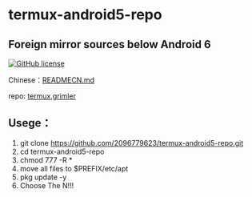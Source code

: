 # termux-android5-repo
## Foreign mirror sources below Android 6

[![GitHub license](https://img.shields.io/badge/license-MIT-brightgreen)](https://github.com/2096779623/awa-yara-rules/blob/main/LICENSE) 

Chinese：[READMECN.md](https://github.com/2096779623/termux-android5-repo/blob/master/READMECN.md)



repo: [termux](http://termux.net),[grimler](https://grimler.se/termux/)


## Usege：
1. git clone https://github.com/2096779623/termux-android5-repo.git
2. cd termux-android5-repo
3. chmod 777 -R *
4. move all files to $PREFIX/etc/apt
5. pkg update -y
6. Choose The N!!!
